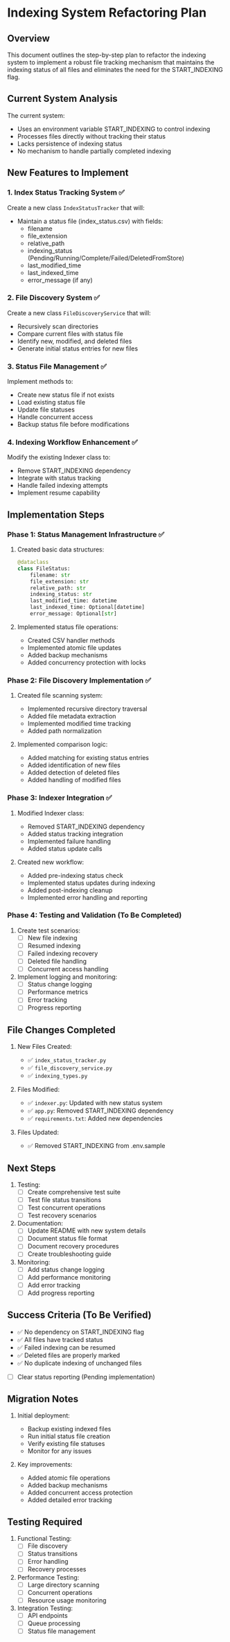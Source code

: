 # Indexing System Refactoring Plan

## Overview

This document outlines the step-by-step plan to refactor the indexing system to implement a robust file tracking mechanism that maintains the indexing status of all files and eliminates the need for the START_INDEXING flag.

## Current System Analysis

The current system:

- Uses an environment variable START_INDEXING to control indexing
- Processes files directly without tracking their status
- Lacks persistence of indexing status
- No mechanism to handle partially completed indexing

## New Features to Implement

### 1. Index Status Tracking System ✅

Create a new class `IndexStatusTracker` that will:

- Maintain a status file (index_status.csv) with fields:
  - filename
  - file_extension
  - relative_path
  - indexing_status (Pending/Running/Complete/Failed/DeletedFromStore)
  - last_modified_time
  - last_indexed_time
  - error_message (if any)

### 2. File Discovery System ✅

Create a new class `FileDiscoveryService` that will:

- Recursively scan directories
- Compare current files with status file
- Identify new, modified, and deleted files
- Generate initial status entries for new files

### 3. Status File Management ✅

Implement methods to:

- Create new status file if not exists
- Load existing status file
- Update file statuses
- Handle concurrent access
- Backup status file before modifications

### 4. Indexing Workflow Enhancement ✅

Modify the existing Indexer class to:

- Remove START_INDEXING dependency
- Integrate with status tracking
- Handle failed indexing attempts
- Implement resume capability

## Implementation Steps

### Phase 1: Status Management Infrastructure ✅

1. Created basic data structures:

   ```python
   @dataclass
   class FileStatus:
       filename: str
       file_extension: str
       relative_path: str
       indexing_status: str
       last_modified_time: datetime
       last_indexed_time: Optional[datetime]
       error_message: Optional[str]
   ```

2. Implemented status file operations:
   - Created CSV handler methods
   - Implemented atomic file updates
   - Added backup mechanisms
   - Added concurrency protection with locks

### Phase 2: File Discovery Implementation ✅

1. Created file scanning system:
   - Implemented recursive directory traversal
   - Added file metadata extraction
   - Implemented modified time tracking
   - Added path normalization

2. Implemented comparison logic:
   - Added matching for existing status entries
   - Added identification of new files
   - Added detection of deleted files
   - Added handling of modified files

### Phase 3: Indexer Integration ✅

1. Modified Indexer class:
   - Removed START_INDEXING dependency
   - Added status tracking integration
   - Implemented failure handling
   - Added status update calls

2. Created new workflow:
   - Added pre-indexing status check
   - Implemented status updates during indexing
   - Added post-indexing cleanup
   - Implemented error handling and reporting

### Phase 4: Testing and Validation (To Be Completed)

1. Create test scenarios:
   - [ ] New file indexing
   - [ ] Resumed indexing
   - [ ] Failed indexing recovery
   - [ ] Deleted file handling
   - [ ] Concurrent access handling

2. Implement logging and monitoring:
   - [ ] Status change logging
   - [ ] Performance metrics
   - [ ] Error tracking
   - [ ] Progress reporting

## File Changes Completed

1. New Files Created:
   - ✅ `index_status_tracker.py`
   - ✅ `file_discovery_service.py`
   - ✅ `indexing_types.py`

2. Files Modified:
   - ✅ `indexer.py`: Updated with new status system
   - ✅ `app.py`: Removed START_INDEXING dependency
   - ✅ `requirements.txt`: Added new dependencies

3. Files Updated:
   - ✅ Removed START_INDEXING from .env.sample

## Next Steps

1. Testing:
   - [ ] Create comprehensive test suite
   - [ ] Test file status transitions
   - [ ] Test concurrent operations
   - [ ] Test recovery scenarios

2. Documentation:
   - [ ] Update README with new system details
   - [ ] Document status file format
   - [ ] Document recovery procedures
   - [ ] Create troubleshooting guide

3. Monitoring:
   - [ ] Add status change logging
   - [ ] Add performance monitoring
   - [ ] Add error tracking
   - [ ] Add progress reporting

## Success Criteria (To Be Verified)

- ✅ No dependency on START_INDEXING flag
- ✅ All files have tracked status
- ✅ Failed indexing can be resumed
- ✅ Deleted files are properly marked
- ✅ No duplicate indexing of unchanged files
- [ ] Clear status reporting (Pending implementation)

## Migration Notes

1. Initial deployment:
   - Backup existing indexed files
   - Run initial status file creation
   - Verify existing file statuses
   - Monitor for any issues

2. Key improvements:
   - Added atomic file operations
   - Added backup mechanisms
   - Added concurrent access protection
   - Added detailed error tracking

## Testing Required

1. Functional Testing:
   - [ ] File discovery
   - [ ] Status transitions
   - [ ] Error handling
   - [ ] Recovery processes

2. Performance Testing:
   - [ ] Large directory scanning
   - [ ] Concurrent operations
   - [ ] Resource usage monitoring

3. Integration Testing:
   - [ ] API endpoints
   - [ ] Queue processing
   - [ ] Status file management

